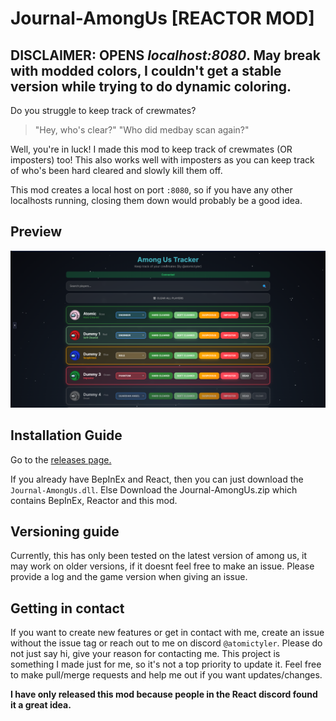 # Journal-AmongUs [REACTOR MOD]

## DISCLAIMER: OPENS *localhost:8080*. May break with modded colors, I couldn't get a stable version while trying to do dynamic coloring.

Do you struggle to keep track of crewmates?

> "Hey, who's clear?"
> "Who did medbay scan again?"

Well, you're in luck! I made this mod to keep track of crewmates (OR imposters) too!
This also works well with imposters as you can keep track of who's been hard cleared and slowly kill them off.

This mod creates a local host on port `:8080`, so if you have any other localhosts running, closing them down would probably be a good idea.

## Preview

![Preview](image.png)

## Installation Guide

Go to the [releases page.](https://github.com/AtomicTyler1/AmongUs-Tracker/releases)

If you already have BepInEx and React, then you can just download the `Journal-AmongUs.dll`.
Else Download the Journal-AmongUs.zip which contains BepInEx, Reactor and this mod.

## Versioning guide

Currently, this has only been tested on the latest version of among us, it may work on older versions, if it doesnt feel free to make an issue. Please provide a log and the game version when giving an issue.

## Getting in contact

If you want to create new features or get in contact with me, create an issue without the issue tag or reach out to me on discord `@atomictyler`. Please do not just say hi, give your reason for contacting me.
This project is something I made just for me, so it's not a top priority to update it. Feel free to make pull/merge requests and help me out if you want updates/changes.

**I have only released this mod because people in the React discord found it a great idea.**